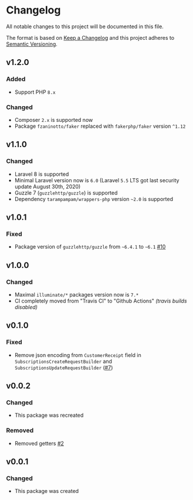 # Changelog

All notable changes to this project will be documented in this file.

The format is based on [Keep a Changelog][keepachangelog] and this project adheres to [Semantic Versioning][semver].

## v1.2.0

### Added

- Support PHP `8.x`

### Changed

- Composer `2.x` is supported now
- Package `fzaninotto/faker` replaced with `fakerphp/faker` version `^1.12`

## v1.1.0

### Changed

- Laravel 8 is supported
- Minimal Laravel version now is `6.0` (Laravel `5.5` LTS got last security update August 30th, 2020)
- Guzzle 7 (`guzzlehttp/guzzle`) is supported
- Dependency `tarampampam/wrappers-php` version `~2.0` is supported

## v1.0.1

### Fixed

- Package version of `guzzlehttp/guzzle` from `~6.4.1` to `~6.1` [#10]

[#10]:https://github.com/avto-dev/cloud-payments-laravel/issues/10

## v1.0.0

### Changed

- Maximal `illuminate/*` packages version now is `7.*`
- CI completely moved from "Travis CI" to "Github Actions" _(travis builds disabled)_

## v0.1.0

### Fixed

- Remove json encoding from `CustomerReceipt` field in `SubscriptionsCreateRequestBuilder` and `SubscriptionsUpdateRequestBuilder` ([#7])

[#7]: https://github.com/avto-dev/cloud-payments-laravel/issues/7

## v0.0.2

### Changed

- This package was recreated

### Removed

- Removed getters [#2]

## v0.0.1

### Changed

- This package was created

[keepachangelog]:https://keepachangelog.com/en/1.0.0/
[semver]:https://semver.org/spec/v2.0.0.html
[#2]:https://github.com/avto-dev/cloud-payments-laravel/issues/2

